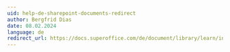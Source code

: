 ```yaml
---
uid: help-de-sharepoint-documents-redirect
author: Bergfrid Dias
date: 08.02.2024
language: de
redirect_url: https://docs.superoffice.com/de/document/library/learn/index.html
---
```

